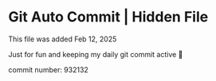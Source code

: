 # Git Auto Commit | Hidden File

This file was added Feb 12, 2025

Just for fun and keeping my daily git commit active 🤪

commit number: 932132
